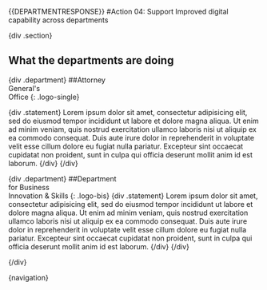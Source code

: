 {{DEPARTMENTRESPONSE}}
#Action 04: Support Improved digital capability across departments

{div .section}
<h2>What the departments are doing</h2>

{div .department}
##Attorney <br> General's <br> Office
{: .logo-single}

{div .statement}
Lorem ipsum dolor sit amet, consectetur adipisicing elit, sed do eiusmod tempor incididunt ut labore et dolore magna aliqua. Ut enim ad minim veniam, quis nostrud exercitation ullamco laboris nisi ut aliquip ex ea commodo consequat. Duis aute irure dolor in reprehenderit in voluptate velit esse cillum dolore eu fugiat nulla pariatur. Excepteur sint occaecat cupidatat non proident, sunt in culpa qui officia deserunt mollit anim id est laborum.
{/div}
{/div}

{div .department}
##Department <br>for Business<br>Innovation & Skills
{: .logo-bis}
{div .statement}
Lorem ipsum dolor sit amet, consectetur adipisicing elit, sed do eiusmod tempor incididunt ut labore et dolore magna aliqua. Ut enim ad minim veniam, quis nostrud exercitation ullamco laboris nisi ut aliquip ex ea commodo consequat. Duis aute irure dolor in reprehenderit in voluptate velit esse cillum dolore eu fugiat nulla pariatur. Excepteur sint occaecat cupidatat non proident, sunt in culpa qui officia deserunt mollit anim id est laborum.
{/div}
{/div}

{/div}


{navigation}



